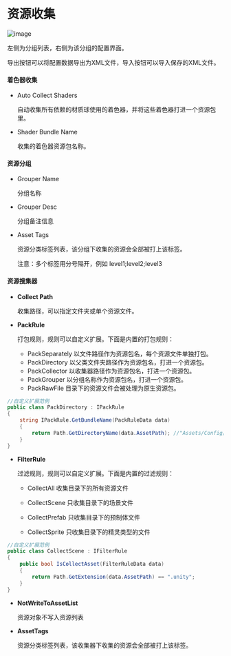 # 资源收集

![image](https://github.com/tuyoogame/YooAsset/raw/main/Docs/Image/AssetGrouper-img1.png)

左侧为分组列表，右侧为该分组的配置界面。

导出按钮可以将配置数据导出为XML文件，导入按钮可以导入保存的XML文件。

#### 着色器收集

- Auto Collect Shaders

  自动收集所有依赖的材质球使用的着色器，并将这些着色器打进一个资源包里。

- Shader Bundle Name

  收集的着色器资源包名称。

#### 资源分组

- Grouper Name

  分组名称

- Grouper Desc

  分组备注信息

- Asset Tags

  资源分类标签列表，该分组下收集的资源会全部被打上该标签。

  注意：多个标签用分号隔开，例如 level1;level2;level3

#### 资源搜集器

- **Collect Path**

  收集路径，可以指定文件夹或单个资源文件。

- **PackRule**

  打包规则，规则可以自定义扩展。下面是内置的打包规则：

  - PackSeparately 以文件路径作为资源包名，每个资源文件单独打包。
  - PackDirectory 以父类文件夹路径作为资源包名，打进一个资源包。
  - PackCollector 以收集器路径作为资源包名，打进一个资源包。
  - PackGrouper 以分组名称作为资源包名，打进一个资源包。
  - PackRawFile 目录下的资源文件会被处理为原生资源包。

````c#
//自定义扩展范例
public class PackDirectory : IPackRule
{
    string IPackRule.GetBundleName(PackRuleData data)
    {
        return Path.GetDirectoryName(data.AssetPath); //"Assets/Config/test.txt" --> "Assets/Config"
    }
}
````

- **FilterRule**

  过滤规则，规则可以自定义扩展。下面是内置的过滤规则：

  - CollectAll 收集目录下的所有资源文件

  - CollectScene 只收集目录下的场景文件

  - CollectPrefab 只收集目录下的预制体文件

  - CollectSprite 只收集目录下的精灵类型的文件

````c#
//自定义扩展范例
public class CollectScene : IFilterRule
{
    public bool IsCollectAsset(FilterRuleData data)
    {
        return Path.GetExtension(data.AssetPath) == ".unity";
    }
}
````

- **NotWriteToAssetList**

  资源对象不写入资源列表

- **AssetTags**

  资源分类标签列表，该收集器下收集的资源会全部被打上该标签。


